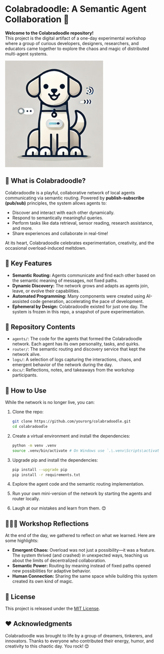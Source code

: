 # Colabradoodle: A Semantic Agent Collaboration 🐾

**Welcome to the Colabradoodle repository!**  
This project is the digital artifact of a one-day experimental workshop where a group of curious developers, designers, researchers, and educators came together to explore the chaos and magic of distributed multi-agent systems.

![Colabradoodle Logo](colabradoodle.png)

## 🧠 What is Colabradoodle?

Colabradoodle is a playful, collaborative network of local agents communicating via semantic routing. Powered by **publish-subscribe (pub/sub)** principles, the system allows agents to:

- Discover and interact with each other dynamically.
- Respond to semantically meaningful queries.
- Perform tasks like data retrieval, sensor reading, research assistance, and more.
- Share experiences and collaborate in real-time!

At its heart, Colabradoodle celebrates experimentation, creativity, and the occasional overload-induced meltdown.

## 🚀 Key Features

- **Semantic Routing:** Agents communicate and find each other based on the semantic meaning of messages, not fixed paths.
- **Dynamic Discovery:** The network grows and adapts as agents join, leave, or evolve their capabilities.
- **Automated Programming:** Many components were created using AI-assisted code generation, accelerating the pace of development.
- **Ephemeral by Design:** Colabradoodle existed for just one day. The system is frozen in this repo, a snapshot of pure experimentation.

## 📂 Repository Contents

- `agents/`: The code for the agents that formed the Colabradoodle network. Each agent has its own personality, tasks, and quirks.
- `router/`: The semantic routing and discovery service that kept the network alive.
- `logs/`: A selection of logs capturing the interactions, chaos, and emergent behavior of the network during the day.
- `docs/`: Reflections, notes, and takeaways from the workshop participants.

## 📖 How to Use

While the network is no longer live, you can:

1. Clone the repo:

   ```bash
   git clone https://github.com/yourorg/colabradoodle.git
   cd colabradoodle
   ```

2. Create a virtual environment and install the dependencies:

   ```bash
   python -m venv .venv
   source .venv/bin/activate # On Windows use `.\.venv\Scripts\activate`
   ```

3. Upgrade pip and install the dependencies:

   ```bash
   pip install --upgrade pip
   pip install -r requirements.txt
   ```  

4. Explore the agent code and the semantic routing implementation.
5. Run your own mini-version of the network by starting the agents and router locally.
6. Laugh at our mistakes and learn from them. 😊

## 🧑‍🤝‍🧑 Workshop Reflections

At the end of the day, we gathered to reflect on what we learned. Here are some highlights:

- **Emergent Chaos:** Overload was not just a possibility—it was a feature. The system thrived (and crashed) in unexpected ways, teaching us about the limits of decentralized collaboration.
- **Semantic Power:** Routing by meaning instead of fixed paths opened new possibilities for adaptive behavior.
- **Human Connection:** Sharing the same space while building this system created its own kind of magic.

## 📜 License

This project is released under the [MIT License](LICENSE).

## ❤️ Acknowledgments

Colabradoodle was brought to life by a group of dreamers, tinkerers, and innovators. Thanks to everyone who contributed their energy, humor, and creativity to this chaotic day. You rock! 😊

